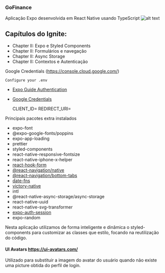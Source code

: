 ### GoFinance

Aplicação Expo desenvolvida em React Native usando TypeScript
![alt text](https://github.com/webstylus/gofinances/blob/main/src/assets/images/cover.png?raw=true)

## Capítulos do Ignite:
- Chapter II: Expo e Styled Components
- Chapter II: Formulários e navegação
- Chapter II: Async Storage
- Chapter II: Contextos e Autenticação

Google Credentials (https://console.cloud.google.com/)

`Configure your .env`

- [Expo Guide Authentication](https://docs.expo.dev/guides/authentication/#google)
- [Google Credentials](https://console.cloud.google.com/)


    CLIENT_ID=
    REDIRECT_URI=


Principais pacotes extra instalados
- expo-font
- @expo-google-fonts/poppins
- expo-app-loading
- prettier
- styled-components
- react-native-responsive-fontsize
- react-native-iphone-x-helper
- [react-hook-form](https://react-hook-form.com/)
- [@react-navigation/native](https://reactnavigation.org/)
- [@react-navigation/bottom-tabs](https://reactnavigation.org/)
- [date-fns](https://date-fns.org/)
- [victory-native](https://formidable.com/open-source/victory/)
- intl
- @react-native-async-storage/async-storage
- react-native-uuid
- react-native-svg-transformer
- [expo-auth-session](https://docs.expo.dev/versions/latest/sdk/auth-session/)
- expo-random

Nesta aplicação utilizamos de forma inteligente e dinâmica o styled-components 
para customizar as classes que estilo, focando na reutilização do código. 

#### UI Avatars https://ui-avatars.com/

Utilizado para substituir a imagem do avatar do usuário quando não existe uma picture obtida do perfil de login.
